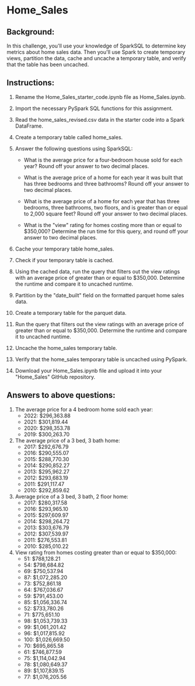 # Home_Sales

## Background: 

In this challenge, you'll use your knowledge of SparkSQL to determine key metrics about home sales data. Then you'll use Spark to create temporary views, partition the data, cache and uncache a temporary table, and verify that the table has been uncached.

## Instructions: 

1. Rename the Home_Sales_starter_code.ipynb file as Home_Sales.ipynb.

2. Import the necessary PySpark SQL functions for this assignment.

3. Read the home_sales_revised.csv data in the starter code into a Spark DataFrame.

4. Create a temporary table called home_sales.

5. Answer the following questions using SparkSQL:

    - What is the average price for a four-bedroom house sold for each year? Round off your answer to two decimal places.

    - What is the average price of a home for each year it was built that has three bedrooms and three bathrooms? Round off your answer to two decimal places.

    - What is the average price of a home for each year that has three bedrooms, three bathrooms, two floors, and is greater than or equal to 2,000 square feet? Round off your answer to two decimal places.

    - What is the "view" rating for homes costing more than or equal to $350,000? Determine the run time for this query, and round off your answer to two decimal places.

6. Cache your temporary table home_sales.

7. Check if your temporary table is cached.

8. Using the cached data, run the query that filters out the view ratings with an average price of greater than or equal to $350,000. Determine the runtime and compare it to uncached runtime.

9. Partition by the "date_built" field on the formatted parquet home sales data.

10. Create a temporary table for the parquet data.

11. Run the query that filters out the view ratings with an average price of greater than or equal to $350,000. Determine the runtime and compare it to uncached runtime.

12. Uncache the home_sales temporary table.

13. Verify that the home_sales temporary table is uncached using PySpark.

14. Download your Home_Sales.ipynb file and upload it into your "Home_Sales" GitHub repository.

## Answers to above questions: 

1. The average price for a 4 bedroom home sold each year: 
    - 2022: $296,363.88
    - 2021: $301,819.44
    - 2020: $298,353.78
    - 2019: $300,263.70
2. The average price of a 3 bed, 3 bath home: 
    - 2017: $292,676.79
    - 2016: $290,555.07
    - 2015: $288,770.30
    - 2014: $290,852.27
    - 2013: $295,962.27
    - 2012: $293,683.19
    - 2011: $291,117.47
    - 2010: $292,859.62
3. Average price of a 3 bed, 3 bath, 2 floor home: 
    - 2017: $280,317.58
    - 2016: $293,965.10
    - 2015: $297,609.97
    - 2014: $298,264.72
    - 2013: $303,676.79
    - 2012: $307,539.97
    - 2011: $276,553.81
    - 2010: $285,010.22
4. View rating from homes costing greater than or equal to $350,000: 
    - 51: $788,128.21
    - 54: $798,684.82
    - 69: $750,537.94
    - 87: $1,072,285.20
    - 73: $752,861.18
    - 64: $767,036.67
    - 59: $791,453.00
    - 85: $1,056,336.74
    - 52: $733,780.26
    - 71: $775,651.10
    - 98: $1,053,739.33
    - 99: $1,061,201.42
    - 96: $1,017,815.92
    - 100: $1,026,669.50
    - 70: $695,865.58
    - 61: $746,877.59
    - 75: $1,114,042.94
    - 78: $1,080,649.37
    - 89: $1,107,839.15
    - 77: $1,076,205.56